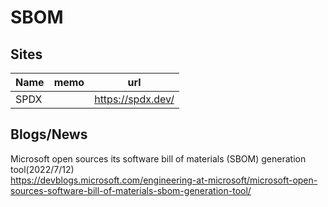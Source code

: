 # SBOM

## Sites

|Name|memo|url|
----|----|----
|SPDX||https://spdx.dev/|

## Blogs/News

Microsoft open sources its software bill of materials (SBOM) generation tool(2022/7/12)  
https://devblogs.microsoft.com/engineering-at-microsoft/microsoft-open-sources-software-bill-of-materials-sbom-generation-tool/
